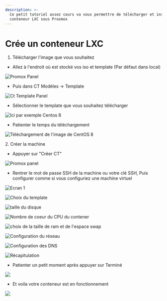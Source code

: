 ```yaml
---
description: >-
  Ce petit tutoriel assez cours va vous permettre de télécharger et installer un
  conteneur LXC sous Proxmox
---
```


# Crée un conteneur LXC



1. Télécharger l'image que vous souhaitez

* Allez à l'endroit où est stocké vos iso et template (Par défaut dans local)

![Promox Panel](<.gitbook/assets/image (10) (1).png>)

* Puis dans CT Modèles -> Template

![Ct Template Panel](<.gitbook/assets/image (4).png>)

* Sélectionner le template que vous souhaitez télécharger

![Ici par exemple Centos 8](<.gitbook/assets/image (1) (1).png>)

* Patienter le temps du téléchargement

![Téléchargement de l'image de CentOS 8](<.gitbook/assets/image (5).png>)

2\. Créer la machine

* Appuyer sur "Créer CT"

![Promox panel](<.gitbook/assets/image (9).png>)

* Rentrer le mot de passe SSH de la machine ou votre clé SSH, Puis configurer comme si vous configuriez une machine virtuel

&#x20;

![Ecran 1](<.gitbook/assets/image (1).png>)

![Choix du template](<.gitbook/assets/image (3) (1).png>)

![taille du disque](<.gitbook/assets/image (8).png>)

![Nombre de coeur du CPU du contener](<.gitbook/assets/image (6).png>)

![choix de la taille de ram et de l'espace swap](<.gitbook/assets/image (11) (1).png>)

![Configuration du réseau](<.gitbook/assets/image (2) (1).png>)

![Configuration des DNS](<.gitbook/assets/image (7).png>)

![Récapitulation](<.gitbook/assets/image (14).png>)

* Patienter un petit moment après appuyer sur Terminé

![](<.gitbook/assets/image (12) (1).png>)

* Et voila votre conteneur est en fonctionnement

![](<.gitbook/assets/image (13) (1).png>)
